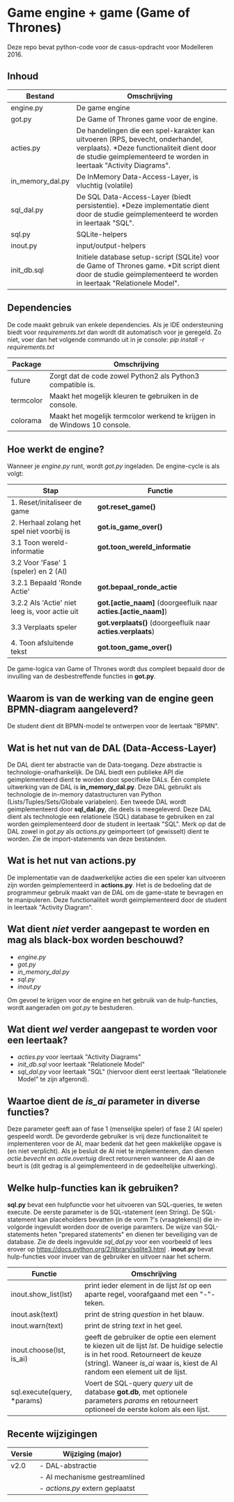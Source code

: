 Game engine + game (Game of Thrones)
====================================

Deze repo bevat python-code voor de casus-opdracht voor Modelleren 2016.


Inhoud
------

Bestand          | Omschrijving
---------------- | ------------------------------------------------------------
engine.py        | De game engine
got.py           | De Game of Thrones game voor de engine.
acties.py        | De handelingen die een spel-karakter kan uitvoeren (RPS, bevecht, onderhandel, verplaats). *Deze functionaliteit dient door de studie geimplementeerd te worden in leertaak "Activity Diagrams".
in_memory_dal.py | De InMemory Data-Access-Layer, is vluchtig (volatile)
sql_dal.py       | De SQL Data-Access-Layer (biedt persistentie). *Deze implementatie dient door de studie geimplementeerd te worden in leertaak "SQL".
sql.py           | SQLite-helpers
inout.py         | input/output-helpers
init_db.sql      | Initiele database setup-script (SQLite) voor de Game of Thrones game. *Dit script dient door de studie geimplementeerd te worden in leertaak "Relationele Model".


Dependencies
------------
De code maakt gebruik van enkele dependencies. Als je IDE ondersteuning biedt voor *requirements.txt* dan wordt dit automatisch voor je geregeld. Zo niet, voer dan het volgende commando uit in je console: *pip install -r requirements.txt*

Package  | Omschrijving
-------- | -------------------------------------------------------------------------
future   | Zorgt dat de code zowel Python2 als Python3 compatible is.
termcolor| Maakt het mogelijk kleuren te gebruiken in de console.
colorama | Maakt het mogelijk termcolor werkend te krijgen in de Windows 10 console.


Hoe werkt de engine?
--------------------

Wanneer je *engine.py* runt, wordt *got.py* ingeladen. De engine-cycle is als volgt:

Stap     | Functie
-------- | -------------------------------------------------------------------------
1.	Reset/initaliseer de game | **got.reset_game()**
2.	Herhaal zolang het spel niet voorbij is | **got.is_game_over()**
    3.1 Toon wereld-informatie | **got.toon_wereld_informatie**
    3.2 Voor 'Fase' 1 (speler) en 2 (AI) |
        3.2.1 Bepaald 'Ronde Actie' |	**got.bepaal_ronde_actie**
        3.2.2 Als 'Actie' niet leeg is, voor actie uit | **got.[actie_naam]** (doorgeefluik naar **acties.[actie_naam]**)
    3.3 Verplaats speler |	**got.verplaats()** (doorgeefluik naar **acties.verplaats**)
4.	Toon afsluitende tekst | **got.toon_game_over()**

De game-logica van Game of Thrones wordt dus compleet bepaald door de invulling van de desbestreffende functies in **got.py**.


Waarom is van de werking van de engine geen BPMN-diagram aangeleverd?
---------------------------------------------------------------------
De student dient dit BPMN-model te ontwerpen voor de leertaak "BPMN".


Wat is het nut van de DAL (Data-Access-Layer)
---------------------------------------------
De DAL dient ter abstractie van de Data-toegang. Deze abstractie is technologie-onafhankelijk. De DAL biedt een publieke API
die geimplementeerd dient te worden door specifieke DALs. Één complete uitwerking van de DAL is **in_memory_dal.py**. Deze DAL
gebruikt als technologie de in-memory datastructuren van Python (Lists/Tuples/Sets/Globale variabelen). Een tweede DAL
wordt geimplementeerd door **sql_dal.py**, die deels is meegeleverd. Deze DAL dient als technologie een relationele (SQL) database
te gebruiken en zal worden geimplementeerd door de student in leertaak "SQL".
Merk op dat de DAL zowel in *got.py* als *actions.py* geimporteert (of gewisselt) dient te worden. Zie de import-statements
van deze bestanden.


Wat is het nut van **actions.py**
---------------------------------
De implementatie van de daadwerkelijke acties die een speler kan uitvoeren zijn worden geimplementeerd in **actions.py**.
Het is de bedoeling dat de programmeur gebruik maakt van de DAL om de game-state te bevragen en te manipuleren.
Deze functionaliteit wordt geimplementeerd door de student in leertaak "Activity Diagram".


Wat dient *niet* verder aangepast te worden en mag als black-box worden beschouwd?
----------------------------------------------------------------------------------
- *engine.py*
- *got.py*
- *in_memory_dal.py*
- *sql.py*
- *inout.py*

Om gevoel te krijgen voor de engine en het gebruik van de hulp-functies, wordt aangeraden om
*got.py* te bestuderen.


Wat dient *wel* verder aangepast te worden voor een leertaak?
-------------------------------------------------------------
- *acties.py* voor leertaak "Activity Diagrams"
- *init_db.sql* voor leertaak "Relationele Model"
- *sql_dal.py* voor leertaak "SQL" (hiervoor dient eerst leertaak "Relationele Model" te zijn afgerond).


Waartoe dient de *is_ai* parameter in diverse functies?
-------------------------------------------------------
Deze parameter geeft aan of fase 1 (menselijke speler) of fase 2 (AI speler) gespeeld wordt. De gevorderde gebruiker
is vrij deze functionaliteit te implementeren voor de AI, maar bedenk dat het geen makkelijke opgave is (en niet verplicht).
Als je besluit de AI niet te implementeren, dan dienen *actie.bevecht* en *actie.overtuig* direct retourneren wanneer de
AI aan de beurt is (dit gedrag is al geimplementeerd in de gedeeltelijke uitwerking).

Welke hulp-functies kan ik gebruiken?
-------------------------------------

**sql.py** bevat een hulpfunctie voor het uitvoeren van SQL-queries, te weten execute. De eerste parameter is de SQL-statement (een String).
De SQL-statement kan placeholders bevatten (in de vorm ?'s (vraagtekens)) die in-volgorde ingevuldt worden door de overige paramters.
De wijze van SQL-statements heten "prepared statements" en dienen ter beveiliging van de database. Zie de deels ingevulde *sql_dal.py* voor
een voorbeeld of lees erover op https://docs.python.org/2/library/sqlite3.html .
**inout.py** bevat hulp-functies voor invoer van de gebruiker en uitvoer naar het scherm.

Functie  | Omschrijving
-------- | --------------------------------------------------------------------------------------------------------------
inout.show_list(lst)          | print ieder element in de lijst *lst* op een aparte regel, voorafgaand met een "-"-teken.
inout.ask(text)               | print de string *question* in het blauw.
inout.warn(text)              | print de string *text* in het geel.
inout.choose(lst, is_ai)	  | geeft de gebruiker de optie een element te kiezen uit de lijst *lst*. De huidige selectie is in het rood. Retourneert de keuze (string). Waneer *is_ai* waar is, kiest de AI random een element uit de lijst.
sql.execute(query, *params)   | Voert de SQL-query *query* uit de database **got.db**, met optionele parameters *params* en retourneert optioneel de eerste kolom als een lijst.


Recente wijzigingen
-------------------

Versie  | Wijziging (major)
------- | -------------------------------------------------------------------------
v2.0    | - DAL-abstractie
        | - AI mechanisme gestreamlined
        | - *actions.py* extern geplaatst
